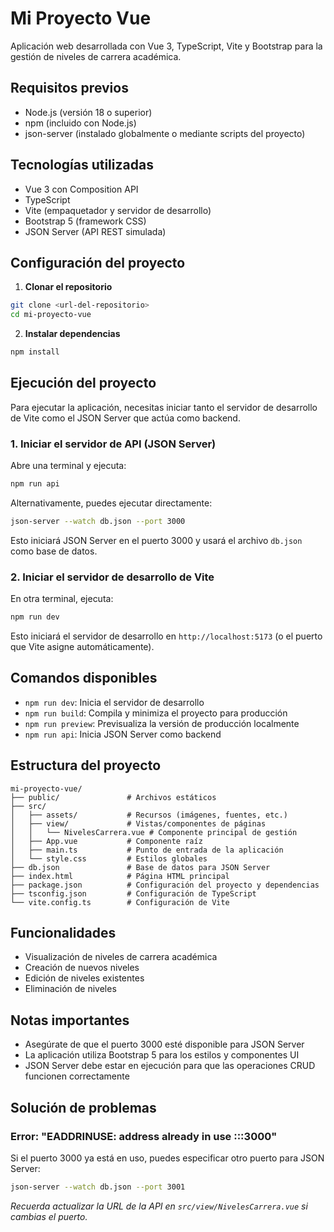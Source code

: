 # Mi Proyecto Vue

Aplicación web desarrollada con Vue 3, TypeScript, Vite y Bootstrap para la gestión de niveles de carrera académica.

## Requisitos previos

- Node.js (versión 18 o superior)
- npm (incluido con Node.js)
- json-server (instalado globalmente o mediante scripts del proyecto)

## Tecnologías utilizadas

- Vue 3 con Composition API
- TypeScript
- Vite (empaquetador y servidor de desarrollo)
- Bootstrap 5 (framework CSS)
- JSON Server (API REST simulada)

## Configuración del proyecto

1. **Clonar el repositorio**

```bash
git clone <url-del-repositorio>
cd mi-proyecto-vue
```

2. **Instalar dependencias**

```bash
npm install
```

## Ejecución del proyecto

Para ejecutar la aplicación, necesitas iniciar tanto el servidor de desarrollo de Vite como el JSON Server que actúa como backend.

### 1. Iniciar el servidor de API (JSON Server)

Abre una terminal y ejecuta:

```bash
npm run api
```

Alternativamente, puedes ejecutar directamente:

```bash
json-server --watch db.json --port 3000
```

Esto iniciará JSON Server en el puerto 3000 y usará el archivo `db.json` como base de datos.

### 2. Iniciar el servidor de desarrollo de Vite

En otra terminal, ejecuta:

```bash
npm run dev
```

Esto iniciará el servidor de desarrollo en `http://localhost:5173` (o el puerto que Vite asigne automáticamente).

## Comandos disponibles

- `npm run dev`: Inicia el servidor de desarrollo
- `npm run build`: Compila y minimiza el proyecto para producción
- `npm run preview`: Previsualiza la versión de producción localmente
- `npm run api`: Inicia JSON Server como backend

## Estructura del proyecto

```
mi-proyecto-vue/
├── public/               # Archivos estáticos
├── src/
│   ├── assets/           # Recursos (imágenes, fuentes, etc.)
│   ├── view/             # Vistas/componentes de páginas
│   │   └── NivelesCarrera.vue # Componente principal de gestión
│   ├── App.vue           # Componente raíz
│   ├── main.ts           # Punto de entrada de la aplicación
│   └── style.css         # Estilos globales
├── db.json               # Base de datos para JSON Server
├── index.html            # Página HTML principal
├── package.json          # Configuración del proyecto y dependencias
├── tsconfig.json         # Configuración de TypeScript
└── vite.config.ts        # Configuración de Vite
```

## Funcionalidades

- Visualización de niveles de carrera académica
- Creación de nuevos niveles
- Edición de niveles existentes
- Eliminación de niveles

## Notas importantes

- Asegúrate de que el puerto 3000 esté disponible para JSON Server
- La aplicación utiliza Bootstrap 5 para los estilos y componentes UI
- JSON Server debe estar en ejecución para que las operaciones CRUD funcionen correctamente

## Solución de problemas

### Error: "EADDRINUSE: address already in use :::3000"

Si el puerto 3000 ya está en uso, puedes especificar otro puerto para JSON Server:

```bash
json-server --watch db.json --port 3001
```

*Recuerda actualizar la URL de la API en `src/view/NivelesCarrera.vue` si cambias el puerto.*
